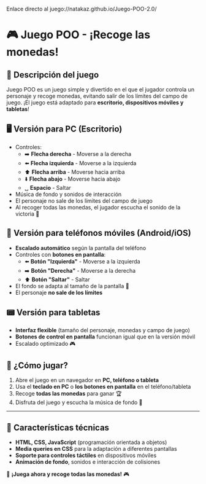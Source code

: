 Enlace directo al juego://natakaz.github.io/Juego-POO-2.0/

# 🎮 Juego POO - ¡Recoge las monedas!

## 📌 Descripción del juego
Juego POO es un juego simple y divertido en el que el jugador controla un personaje y recoge monedas, evitando salir de los límites del campo de juego. ¡El juego está adaptado para **escritorio, dispositivos móviles y tabletas**!

## 🖥 Versión para PC (Escritorio)
- Controles:
  - ➡️ **Flecha derecha** - Moverse a la derecha
  - ⬅️ **Flecha izquierda** - Moverse a la izquierda
  - ⬆️ **Flecha arriba** - Moverse hacia arriba
  - ⬇️ **Flecha abajo** - Moverse hacia abajo
  - ␣ **Espacio** - Saltar
- Música de fondo y sonidos de interacción
- El personaje no sale de los límites del campo de juego
- Al recoger todas las monedas, el jugador escucha el sonido de la victoria 🎉

## 📱 Versión para teléfonos móviles (Android/iOS)
- **Escalado automático** según la pantalla del teléfono
- Controles con **botones en pantalla**:
  - ⬅️ **Botón "Izquierda"** - Moverse a la izquierda
  - ➡️ **Botón "Derecha"** - Moverse a la derecha
  - ⬆️ **Botón "Saltar"** - Saltar
- El fondo se adapta al tamaño de la pantalla 📲
- El personaje **no sale de los límites**

## 📟 Versión para tabletas
- **Interfaz flexible** (tamaño del personaje, monedas y campo de juego)
- **Botones de control en pantalla** funcionan igual que en la versión móvil
- Escalado optimizado 🎮

## 🚀 ¿Cómo jugar?
1. Abre el juego en un navegador en **PC, teléfono o tableta**
2. Usa el **teclado en PC** o **los botones en pantalla** en el teléfono/tableta
3. Recoge **todas las monedas** para ganar 🏆
4. Disfruta del juego y escucha la música de fondo 🎵

---

## 🔧 Características técnicas
- **HTML, CSS, JavaScript** (programación orientada a objetos)
- **Media queries en CSS** para la adaptación a diferentes pantallas
- **Soporte para controles táctiles** en dispositivos móviles
- **Animación de fondo**, sonidos e interacción de colisiones

🚀 **¡Juega ahora y recoge todas las monedas!** 🎮

